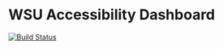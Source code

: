 # WSU Accessibility Dashboard

[![Build Status](https://travis-ci.org/washingtonstateuniversity/WSU-A11y-Dashboard.svg?branch=master)](https://travis-ci.org/washingtonstateuniversity/WSU-A11y-Dashboard)
